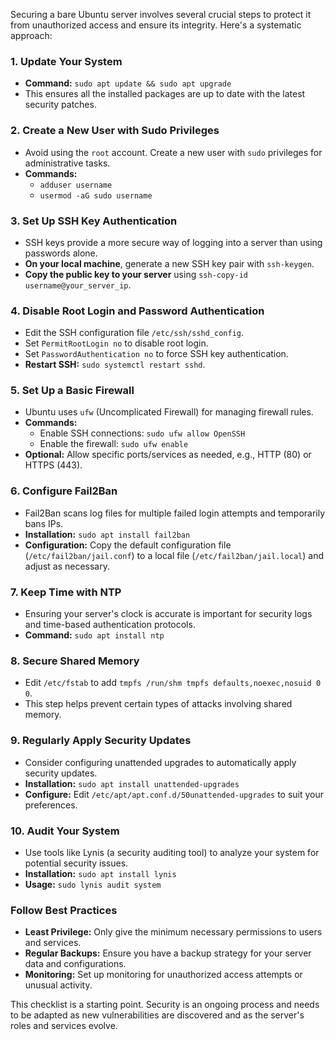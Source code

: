 Securing a bare Ubuntu server involves several crucial steps to protect it from unauthorized access and ensure its integrity. Here's a systematic approach:

### 1. **Update Your System**
- **Command:** `sudo apt update && sudo apt upgrade`
- This ensures all the installed packages are up to date with the latest security patches.

### 2. **Create a New User with Sudo Privileges**
- Avoid using the `root` account. Create a new user with `sudo` privileges for administrative tasks.
- **Commands:**
  - `adduser username`
  - `usermod -aG sudo username`

### 3. **Set Up SSH Key Authentication**
- SSH keys provide a more secure way of logging into a server than using passwords alone.
- **On your local machine**, generate a new SSH key pair with `ssh-keygen`.
- **Copy the public key to your server** using `ssh-copy-id username@your_server_ip`.

### 4. **Disable Root Login and Password Authentication**
- Edit the SSH configuration file `/etc/ssh/sshd_config`.
- Set `PermitRootLogin no` to disable root login.
- Set `PasswordAuthentication no` to force SSH key authentication.
- **Restart SSH:** `sudo systemctl restart sshd`.

### 5. **Set Up a Basic Firewall**
- Ubuntu uses `ufw` (Uncomplicated Firewall) for managing firewall rules.
- **Commands:**
  - Enable SSH connections: `sudo ufw allow OpenSSH`
  - Enable the firewall: `sudo ufw enable`
- **Optional:** Allow specific ports/services as needed, e.g., HTTP (80) or HTTPS (443).

### 6. **Configure Fail2Ban**
- Fail2Ban scans log files for multiple failed login attempts and temporarily bans IPs.
- **Installation:** `sudo apt install fail2ban`
- **Configuration:** Copy the default configuration file (`/etc/fail2ban/jail.conf`) to a local file (`/etc/fail2ban/jail.local`) and adjust as necessary.

### 7. **Keep Time with NTP**
- Ensuring your server's clock is accurate is important for security logs and time-based authentication protocols.
- **Command:** `sudo apt install ntp`

### 8. **Secure Shared Memory**
- Edit `/etc/fstab` to add `tmpfs /run/shm tmpfs defaults,noexec,nosuid 0 0`.
- This step helps prevent certain types of attacks involving shared memory.

### 9. **Regularly Apply Security Updates**
- Consider configuring unattended upgrades to automatically apply security updates.
- **Installation:** `sudo apt install unattended-upgrades`
- **Configure:** Edit `/etc/apt/apt.conf.d/50unattended-upgrades` to suit your preferences.

### 10. **Audit Your System**
- Use tools like Lynis (a security auditing tool) to analyze your system for potential security issues.
- **Installation:** `sudo apt install lynis`
- **Usage:** `sudo lynis audit system`

### Follow Best Practices
- **Least Privilege:** Only give the minimum necessary permissions to users and services.
- **Regular Backups:** Ensure you have a backup strategy for your server data and configurations.
- **Monitoring:** Set up monitoring for unauthorized access attempts or unusual activity.

This checklist is a starting point. Security is an ongoing process and needs to be adapted as new vulnerabilities are discovered and as the server's roles and services evolve.